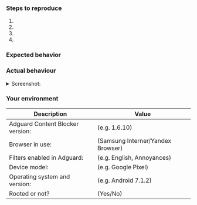 <!--- Help us to avoid duplicate reports, make sure you have searched through existing issues before submitting a new one-->


<!--- If you are requesting a new feature, tell us how it should work in free form-->
<!--- If you are reporting a bug, submit the detailed description using the template below-->

### Steps to reproduce
<!--- Provide a link to a live example or a clear set of steps to reproduce the issue-->
1.
2.
3.
4.

### Expected behavior
<!--- Tell us what should happen -->

### Actual behaviour
<!--- Tell us what happens instead -->


<details><summary>Screenshot:</summary>

<!--- drag and drop, upload or paste your screenshot to this area-->

</details>

### Your environment
<!--- Please include all relevant details about the environment you experienced the bug in -->

|   Description  |     Value    |
| -------------- | ------------ |
| Adguard Content Blocker version:| (e.g. 1.6.10)|
| Browser in use:| (Samsung Interner/Yandex Browser)|
| Filters enabled in Adguard:| (e.g. English, Annoyances)|
| Device model:| (e.g. Google Pixel)|
| Operating system and version:| (e.g. Android 7.1.2)|
| Rooted or not? | (Yes/No) |
